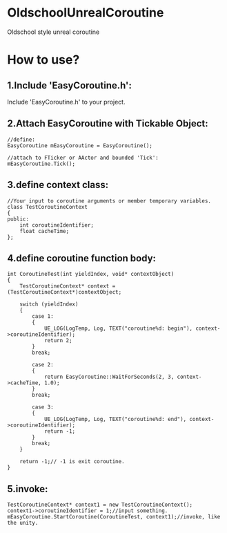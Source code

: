 # OldschoolUnrealCoroutine
Oldschool style unreal coroutine

# How to use?

## 1.Include 'EasyCoroutine.h':

Include 'EasyCoroutine.h' to your project.




## 2.Attach EasyCoroutine with Tickable Object:
```
//define:
EasyCoroutine mEasyCoroutine = EasyCoroutine();

//attach to FTicker or AActor and bounded 'Tick':
mEasyCoroutine.Tick();
```




## 3.define context class:
```
//Your input to coroutine arguments or member temporary variables.
class TestCoroutineContext
{
public:
    int coroutineIdentifier;
    float cacheTime;
};
```




## 4.define coroutine function body:
```
int CoroutineTest(int yieldIndex, void* contextObject)
{
    TestCoroutineContext* context = (TestCoroutineContext*)contextObject;

    switch (yieldIndex)
    {
        case 1:
        {
            UE_LOG(LogTemp, Log, TEXT("coroutine%d: begin"), context->coroutineIdentifier);
            return 2;
        }
        break;

        case 2:
        {
            return EasyCoroutine::WaitForSeconds(2, 3, context->cacheTime, 1.0);
        }
        break;

        case 3:
        {
            UE_LOG(LogTemp, Log, TEXT("coroutine%d: end"), context->coroutineIdentifier);
            return -1;
        }
        break;
    }

    return -1;// -1 is exit coroutine.
}
```




## 5.invoke:
```
TestCoroutineContext* context1 = new TestCoroutineContext();
context1->coroutineIdentifier = 1;//input something.
mEasyCoroutine.StartCoroutine(CoroutineTest, context1);//invoke, like the unity.
```
